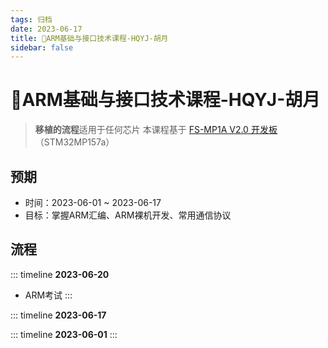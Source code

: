 ```yaml
---
tags: 归档
date: 2023-06-17
title: 📇ARM基础与接口技术课程-HQYJ-胡月
sidebar: false
---
```

# 📇ARM基础与接口技术课程-HQYJ-胡月

> **移植的流程**适用于任何芯片
> 本课程基于 [FS-MP1A V2.0 开发板](FS-MP1A%20V2.0%20开发板.md)（STM32MP157a）

## 预期

- 时间：2023-06-01 ~ 2023-06-17
- 目标：掌握ARM汇编、ARM裸机开发、常用通信协议

## 流程
>

::: timeline **2023-06-20**
- ARM考试
:::

::: timeline **2023-06-17**

::: timeline **2023-06-01**
:::